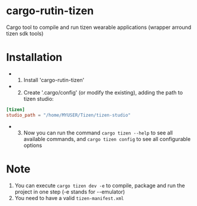 # cargo-rutin-tizen
Cargo tool to compile and run tizen wearable applications (wrapper arround tizen sdk tools)

# Installation
- 1. Install 'cargo-rutin-tizen'
- 2. Create '.cargo/config' (or modify the existing), adding the path to tizen studio:
```toml
[tizen]
studio_path = "/home/MYUSER/Tizen/tizen-studio"
```
- 3. Now you can run the command ```cargo tizen --help``` to see all available commands, and ```cargo tizen config``` to see all configurable options

# Note
1. You can execute ```cargo tizen dev -e``` to compile, package and run the project in one step (-e stands for --emulator)
2. You need to have a valid ```tizen-manifest.xml```
